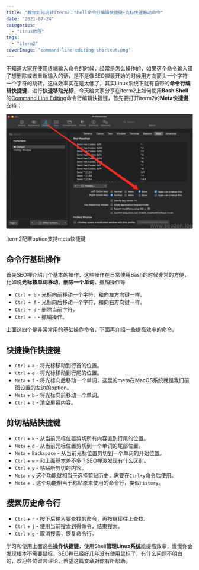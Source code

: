 ```yaml
---
title: "教你如何玩转iterm2：Shell命令行编辑快捷键-光标快速移动命令"
date: "2021-07-24"
categories: 
  - "Linux教程"
tags: 
  - "iterm2"
coverImage: "command-line-editing-shortcut.png"
---
```


不知道大家在使用终端输入命令的时候，经常是怎么操作的，如果这个命令输入错了想删除或者重新输入的话，是不是像SEO禅最开始的时候用方向箭头一个字符一个字符的跳转，这样效率实在是太低了，其实Linux系统下就有自带的**命令行编辑快捷键**，进行**快速移动光标**，今天给大家分享在iterm2上如何使用**Bash Shell**的[Command Line Editing](https://www.gnu.org/software/bash/manual/html_node/Command-Line-Editing.html)命令行编辑快捷键，首先要打开iterm2的**Meta快捷键**支持：

![iterm2-meta-left-option-key](images/iterm2-meta-left-option-key-1024x629.png)

iterm2配置option支持meta快捷键

## 命令行基础操作

首先SEO禅介绍几个基本的操作，这些操作在日常使用Bash的时候非常的方便，比如说**光标按单词移动**，**删除一个单词**，撤销操作等

- `Ctrl + b` - 光标向前移动一个字符，和向左方向键一样。
- `Ctrl + f` - 光标向后移动一个字符，和向右方向键一样。
- `Ctrl + d` - 删除当前字符。
- `Ctrl + -` - 撤销操作。

上面这四个是非常常用的基础操作命令，下面再介绍一些提高效率的命令。

## 快捷操作快捷键

- `Ctrl` + `a` - 将光标移动到行首的位置。
- `Ctrl` + `e` - 将光标移动到行尾的位置。
- `Meta` + `f` - 将光标向后移动一个单词，这里的meta在MacOS系统就是我们前面设置的左边的option。
- `Meta` + `b` - 将光标向前移动一个单词。
- `Ctrl` + `l` - 清空屏幕内容。

## 剪切粘贴快捷键

- `Ctrl` + `k` - 从当前光标位置剪切所有内容直到行尾的位置。
- `Meta` + `d` - 从当前光标位置剪切到一个单词的尾部位置。
- `Meta` + `Backspace` - 从当前光标位置剪切到一个单词的开始位置。
- `Ctrl` + `w` - 和上面基本差不多？SEO禅没发现有什么区别。
- `Ctrl` + `y` - 粘贴所剪切的内容。
- `Meta` + `y` 这个功能就相当于选择剪贴历史，需要在`Ctrl+y`命令后使用。
- `Meta` + `.` 这个功能相当于粘贴原来使用的命令行，类似`History`。

## 搜索历史命令行

- `Ctrl` + `r` - 按下后输入要查找的命令，再按继续往上查找.
- `Ctrl` + `j` - 使用当前搜索到得命令，结束搜索。
- `Ctrl` + `g` - 取消搜索，恢复命令行。

学习和使用上面这些**操作快捷键**，使用Shell**管理Linux系统**能提高效率，慢慢你会发现根本不需要鼠标，SEO禅已经好几年没有使用鼠标了，有什么问题不明白的，欢迎各位留言评论，希望这篇文章对你有所帮助。
